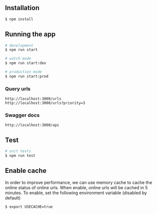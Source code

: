 
## Installation

```bash
$ npm install
```

## Running the app

```bash
# development
$ npm run start

# watch mode
$ npm run start:dev

# production mode
$ npm run start:prod
```

### Query urls
```
http://localhost:3000/urls
http://localhost:3000/urls?priority=3
```
### Swagger docs
```
http://localhost:3000/api
```

## Test

```bash
# unit tests
$ npm run test
```

## Enable cache
In order to improve performance, we can use memory cache to cache the online status of online urls. When enable, online urls will be cached in 5 minutes.
To enable, set the following environment variable (disabled by default)

```bash
$ export USECACHE=true
```